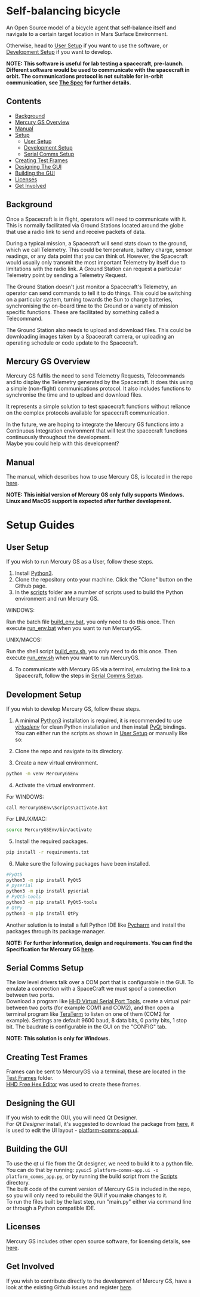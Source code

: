 
# Self-balancing bicycle
An Open Source model of a bicycle agent that self-balance itself and navigate to a certain target location in Mars Surface Environment.  

Otherwise, head to [User Setup](#user-setup) if you want to use the software, or [Development Setup](#development-setup) if you want to develop.

**NOTE: This software is useful for lab testing a spacecraft, pre-launch. Different software would be used to communicate with the spacecraft in orbit. The communications protocol is not suitable for in-orbit communication, see [The Spec](/OSSAT%20Mercury%20GS%20Specification_08.pdf) for further details.**

## Contents
- [Background](#background)
- [Mercury GS Overview](#mercury-gs-overview)
- [Manual](#manual)
- [Setup](#setup)
  - [User Setup](#user-setup)
  - [Development Setup](#development-setup)
  - [Serial Comms Setup](#serial-comms-setup)
- [Creating Test Frames](#creating-test-frames)
- [Designing The GUI](#designing-the-gui)
- [Building the GUI](#building-the-gui)
- [Licenses](#licenses)
- [Get Involved](#get-involved)

## Background
Once a Spacecraft is in flight, operators will need to communicate with it. 
This is normally facilitated via Ground Stations located around the globe that use a radio link to send and receive packets of data.

During a typical mission, a Spacecraft will send stats down to the ground, which we call Telemetry.
This could be temperature, battery charge, sensor readings, or any data point that you can think of.
However, the Spacecraft would usually only transmit the most important Telemetry by itself due to limitations with the radio link. 
A Ground Station can request a particular Telemetry point by sending a Telemetry Request.

The Ground Station doesn't just monitor a Spacecraft's Telemetry, an operator can send commands to tell it to do things.
This could be switching on a particular system, turning towards the Sun to charge batteries, 
synchronising the on-board time to the Ground or a variety of mission specific functions.
These are facilitated by something called a Telecommand.

The Ground Station also needs to upload and download files. This could be downloading images taken by a Spacecraft camera, or uploading an operating schedule or code update to the Spacecraft.

## Mercury GS Overview

Mercury GS fulfils the need to send Telemetry Requests, Telecommands and to display the Telemetry generated by the Spacecraft. It does this using a simple (non-flight) communications protocol. It also includes functions to synchronise the time and to upload and download files.

It represents a simple solution to test spacecraft functions without reliance on the complex protocols available for spacecraft communication.

In the future, we are hoping to integrate the Mercury GS functions into a Continuous Integration environment that will test the spacecraft functions continuously throughout the development.  
Maybe you could help with this development?

## Manual
The manual, which describes how to use Mercury GS, is located in the repo [here](/Mercury%20GS%20Manual.pdf).

**NOTE: This initial version of Mercury GS only fully supports Windows. 
Linux and MacOS support is expected after further development.** 

# Setup Guides
## User Setup
If you wish to run Mercury GS as a User, follow these steps.

1. Install [Python3](https://www.python.org/downloads/).
2. Clone the repository onto your machine. Click the "Clone" button on the Github page.
3. In the [scripts](/scripts) folder are a number of scripts used to build the Python environment and run Mercury GS.

WINDOWS:

Run the batch file [build_env.bat](/scripts/build_env.bat), you only need to do this once.
Then execute [run_env.bat](/scripts/run_env.bat) when you want to run MercuryGS.

UNIX/MACOS:

Run the shell script [build_env.sh](/scripts/build_env.sh), you only need to do this once.
Then execute [run_env.sh](/scripts/run_env.sh) when you want to run MercuryGS.

4. To communicate with Mercury GS via a terminal, emulating the link to a Spacecraft, follow the steps in [Serial Comms Setup](#serial-comms-setup).

## Development Setup
If you wish to develop Mercury GS, follow these steps.

1. A minimal [Python3](https://www.python.org/downloads/) installation is required, it is recommended to use [*virtualenv*](https://pypi.org/project/virtualenv/) for clean Python installation and then install [PyQt](https://www.riverbankcomputing.com/static/Docs/PyQt5/designer.html) bindings.
You can either run the scripts as shown in [User Setup](#user-setup) or manually like so:

2. Clone the repo and navigate to its directory.

3. Create a new virtual environment.
```bash
python -m venv MercuryGSEnv
```
4. Activate the virtual environment.

For WINDOWS:
```batch
call MercuryGSEnv\Scripts\activate.bat
```
For LINUX/MAC:
```bash
source MercuryGSEnv/bin/activate
```
5. Install the required packages.
```bash
pip install -r requirements.txt
```
6. Make sure the following packages have been installed.
```bash
#PyQt5
python3 -m pip install PyQt5
# pyserial
python3 -m pip install pyserial
# PyQt5-tools
python3 -m pip install PyQt5-tools
# QtPy
python3 -m pip install QtPy
```
Another solution is to install a full Python IDE like [Pycharm](https://www.jetbrains.com/pycharm/) and install the packages through its package manager.

**NOTE: For further information, design and requirements. You can find the Specification for Mercury GS [here](/OSSAT%20Mercury%20GS%20Specification_08.pdf).**

## Serial Comms Setup
The low level drivers talk over a COM port that is configurable in the GUI. To emulate a connection with a SpaceCraft we must spoof a connection between two ports.  
Download a program like [HHD Virtual Serial Port Tools](https://freevirtualserialports.com/), create a virtual pair between two ports (for example COM1 and COM2), and then open a terminal program like [TeraTerm](https://ttssh2.osdn.jp/index.html.en) to listen on one of them (COM2 for example). Settings are default 9600 baud, 8 data bits, 0 parity bits, 1 stop bit. The baudrate is configurable in the GUI on the "CONFIG" tab.

**NOTE: This solution is only for Windows.**

## Creating Test Frames
Frames can be sent to MercuryGS via a terminal, these are located in the [Test Frames](/test_frames) folder.  
[HHD Free Hex Editor](https://www.hhdsoftware.com/free-hex-editor) was used to create these frames.

## Designing the GUI
If you wish to edit the GUI, you will need Qt Designer.  
For *Qt Designer* install, it's suggested to download the package from [here](https://build-system.fman.io/qt-designer-download), it is used to edit the UI layout - [platform-comms-app.ui](/platform-comms-app.ui).

## Building the GUI
To use the qt ui file from the Qt designer, we need to build it to a python file.  
You can do that by running: `pyuic5 platform-comms-app.ui -o platform_comms_app.py`,
or by running the build script from the [Scripts](/scripts) directory.  
The built code of the current version of Mercury GS is included in the repo, so you will only need to rebuild the GUI if you make changes to it.  
To run the files built by the last step, run "main.py" either via command line or through a Python compatible IDE.

## Licenses
Mercury GS includes other open source software, for licensing details, see [here](/licenses).

## Get Involved
If you wish to contribute directly to the development of Mercury GS, have a look at the existing Github issues and register [here](https://www.opensourcesatellite.org/register/).
